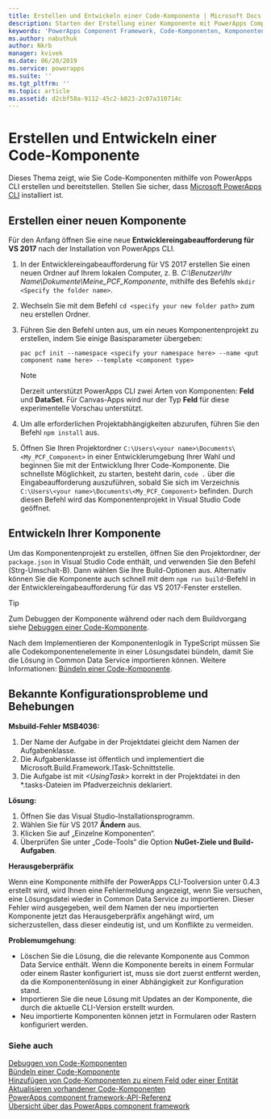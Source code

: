 ```yaml
---
title: Erstellen und Entwickeln einer Code-Komponente | Microsoft Docs
description: Starten der Erstellung einer Komponente mit PowerApps Component Framework-Tooling
keywords: 'PowerApps Component Framework, Code-Komponenten, Komponentenframework'
ms.author: nabuthuk
author: Nkrb
manager: kvivek
ms.date: 06/20/2019
ms.service: powerapps
ms.suite: ''
ms.tgt_pltfrm: ''
ms.topic: article
ms.assetid: d2cbf58a-9112-45c2-b823-2c07a310714c
---
```


# <a name="create-and-build-a-code-component"></a>Erstellen und Entwickeln einer Code-Komponente

Dieses Thema zeigt, wie Sie Code-Komponenten mithilfe von PowerApps CLI erstellen und bereitstellen. Stellen Sie sicher, dass [Microsoft PowerApps CLI](https://aka.ms/PowerAppsCLI) installiert ist.

## <a name="create-a-new-component"></a>Erstellen einer neuen Komponente

Für den Anfang öffnen Sie eine neue **Entwicklereingabeaufforderung für VS 2017** nach der Installation von PowerApps CLI.

1. In der Entwicklereingabeaufforderung für VS 2017 erstellen Sie einen neuen Ordner auf Ihrem lokalen Computer, z. B. *C:\Benutzer\Ihr Name\Dokumente\Meine_PCF_Komponente*, mithilfe des Befehls `mkdir <Specify the folder name>`.
2. Wechseln Sie mit dem Befehl `cd <specify your new folder path>` zum neu erstellen Ordner.
3. Führen Sie den Befehl unten aus, um ein neues Komponentenprojekt zu erstellen, indem Sie einige Basisparameter übergeben:

    `pac pcf init --namespace <specify your namespace here> --name <put component name here> --template <component type>`
 
   > [!NOTE]
   > Derzeit unterstützt PowerApps CLI zwei Arten von Komponenten: **Feld** und **DataSet**.  Für Canvas-Apps wird nur der Typ **Feld** für diese experimentelle Vorschau unterstützt.

4. Um alle erforderlichen Projektabhängigkeiten abzurufen, führen Sie den Befehl `npm install` aus.
5. Öffnen Sie Ihren Projektordner `C:\Users\<your name>\Documents\<My_PCF_Component>` in einer Entwicklerumgebung Ihrer Wahl und beginnen Sie mit der Entwicklung Ihrer Code-Komponente. Die schnellste Möglichkeit, zu starten, besteht darin, `code .` über die Eingabeaufforderung auszuführen, sobald Sie sich im Verzeichnis `C:\Users\<your name>\Documents\<My_PCF_Component>` befinden. Durch diesen Befehl wird das Komponentenprojekt in Visual Studio Code geöffnet.

## <a name="build-your-component"></a>Entwickeln Ihrer Komponente

Um das Komponentenprojekt zu erstellen, öffnen Sie den Projektordner, der `package.json` in Visual Studio Code enthält, und verwenden Sie den Befehl (Strg-Umschalt-B). Dann wählen Sie Ihre Build-Optionen aus. Alternativ können Sie die Komponente auch schnell mit dem `npm run build`-Befehl in der Entwicklereingabeaufforderung für das VS 2017-Fenster erstellen.

> [!TIP]
> Zum Debuggen der Komponente während oder nach dem Buildvorgang siehe [Debuggen einer Code-Komponente](debugging-custom-controls.md).

Nach dem Implementieren der Komponentenlogik in TypeScript müssen Sie alle Codekomponentenelemente in einer Lösungsdatei bündeln, damit Sie die Lösung in Common Data Service importieren können. Weitere Informationen: [Bündeln einer Code-Komponente](import-custom-controls.md).

## <a name="known-configuration-issues-and-workarounds"></a>Bekannte Konfigurationsprobleme und Behebungen

**Msbuild-Fehler MSB4036:**

1. Der Name der Aufgabe in der Projektdatei gleicht dem Namen der Aufgabenklasse.
2. Die Aufgabenklasse ist öffentlich und implementiert die Microsoft.Build.Framework.ITask-Schnittstelle.
3. Die Aufgabe ist mit *\<UsingTask>* korrekt in der Projektdatei in den *.tasks-Dateien im Pfadverzeichnis deklariert.

**Lösung:**

1. Öffnen Sie das Visual Studio-Installationsprogramm. 
1. Wählen Sie für VS 2017 **Ändern** aus. 
1. Klicken Sie auf „Einzelne Komponenten“.
1. Überprüfen Sie unter „Code-Tools“ die Option **NuGet-Ziele und Build-Aufgaben**.

**Herausgeberpräfix**

Wenn eine Komponente mithilfe der PowerApps CLI-Toolversion unter 0.4.3 erstellt wird, wird Ihnen eine Fehlermeldung angezeigt, wenn Sie versuchen, eine Lösungsdatei wieder in Common Data Service zu importieren. Dieser Fehler wird ausgegeben, weil dem Namen der neu importierten Komponente jetzt das Herausgeberpräfix angehängt wird, um sicherzustellen, dass dieser eindeutig ist, und um Konflikte zu vermeiden.

**Problemumgehung**:

- Löschen Sie die Lösung, die die relevante Komponente aus Common Data Service enthält. Wenn die Komponente bereits in einem Formular oder einem Raster konfiguriert ist, muss sie dort zuerst entfernt werden, da die Komponentenlösung in einer Abhängigkeit zur Konfiguration stand.  
- Importieren Sie die neue Lösung mit Updates an der Komponente, die durch die aktuelle CLI-Version erstellt wurden.
- Neu importierte Komponenten können jetzt in Formularen oder Rastern konfiguriert werden.  


<!--2. When the components are created with the publisher prefix in mixed or upper case using the new CLI tooling version, it throws an error while importing the solution. This happens because the updated tooling version (0.4.3 and newer) now enforces the platform standard for lower case publisher prefix.

   **Workaround**:

    Update the solution and customizations to ensure that the associated prefix is modified to lower case and import the new solution into Common Data Service.-->


### <a name="see-also"></a>Siehe auch

[Debuggen von Code-Komponenten](debugging-custom-controls.md)<br/>
[Bündeln einer Code-Komponente](import-custom-controls.md)<br/>
[Hinzufügen von Code-Komponenten zu einem Feld oder einer Entität](add-custom-controls-to-a-field-or-entity.md)<br/>
[Aktualisieren vorhandener Code-Komponenten](updating-existing-controls.md)<br/>
[PowerApps component framework-API-Referenz](reference/index.md)<br/>
[Übersicht über das PowerApps component framework](overview.md)
